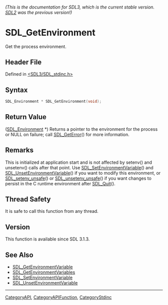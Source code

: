 ###### (This is the documentation for SDL3, which is the current stable version. [SDL2](https://wiki.libsdl.org/SDL2/) was the previous version!)
# SDL_GetEnvironment

Get the process environment.

## Header File

Defined in [<SDL3/SDL_stdinc.h>](https://github.com/libsdl-org/SDL/blob/main/include/SDL3/SDL_stdinc.h)

## Syntax

```c
SDL_Environment * SDL_GetEnvironment(void);
```

## Return Value

([SDL_Environment](SDL_Environment) *) Returns a pointer to the environment
for the process or NULL on failure; call [SDL_GetError](SDL_GetError)() for
more information.

## Remarks

This is initialized at application start and is not affected by setenv()
and unsetenv() calls after that point. Use
[SDL_SetEnvironmentVariable](SDL_SetEnvironmentVariable)() and
[SDL_UnsetEnvironmentVariable](SDL_UnsetEnvironmentVariable)() if you want
to modify this environment, or [SDL_setenv_unsafe](SDL_setenv_unsafe)() or
[SDL_unsetenv_unsafe](SDL_unsetenv_unsafe)() if you want changes to persist
in the C runtime environment after [SDL_Quit](SDL_Quit)().

## Thread Safety

It is safe to call this function from any thread.

## Version

This function is available since SDL 3.1.3.

## See Also

- [SDL_GetEnvironmentVariable](SDL_GetEnvironmentVariable)
- [SDL_GetEnvironmentVariables](SDL_GetEnvironmentVariables)
- [SDL_SetEnvironmentVariable](SDL_SetEnvironmentVariable)
- [SDL_UnsetEnvironmentVariable](SDL_UnsetEnvironmentVariable)

----
[CategoryAPI](CategoryAPI), [CategoryAPIFunction](CategoryAPIFunction), [CategoryStdinc](CategoryStdinc)

